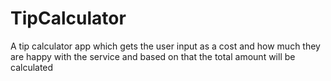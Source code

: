 # TipCalculator

A tip calculator app which gets the user input as a cost and how much they are happy with the service and based on that the total amount will be calculated
